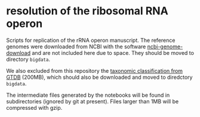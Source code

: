 # resolution of the ribosomal RNA operon 
Scripts for replication of the rRNA operon manuscript. 
The reference genomes were downloaded from NCBI with the software [ncbi-genome-download](https://github.com/kblin/ncbi-genome-download) 
and are not included here due to space. They should be moved to directory `bigdata`. 

We also excluded from this repository the [taxonomic classification from GTDB](https://data.ace.uq.edu.au/public/gtdb/data/releases/release89/89.0/bac120_metadata_r89.tsv) (200MB), 
which should also be downloaded and moved to diredctory `bigdata`.

The intermediate files generated by the notebooks will be found in subdirectories (ignored by git at present).
Files larger than 1MB will be compressed with gzip.

